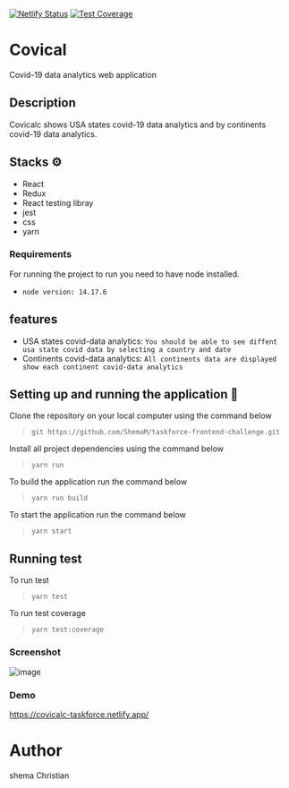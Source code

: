 [![Netlify Status](https://api.netlify.com/api/v1/badges/a75c1b53-240f-47de-9e43-4b3265d753d9/deploy-status)](https://app.netlify.com/sites/covicalc-taskforce/deploys) [![Test Coverage](https://api.codeclimate.com/v1/badges/58889cb5775ce3a80543/test_coverage)](https://codeclimate.com/github/ShemaM/taskforce-frontend-challenge/test_coverage)

# Covical

Covid-19 data analytics web application

## Description

Covicalc shows USA states covid-19 data analytics and by continents covid-19 data analytics.

## Stacks ⚙︎

- React
- Redux
- React testing libray
- jest
- css
- yarn

### Requirements

For running the project to run you need to have node installed.

- `node version: 14.17.6`

## features

- USA states covid-data analytics: `You should be able to see diffent usa state covid data by selecting a country and date`
- Continents covid-data analytics: `All continents data are displayed show each continent covid-data analytics`

## Setting up and running the application 🔧

Clone the repository on your local computer using the command below

> `git https://github.com/ShemaM/taskforce-frontend-challenge.git`

Install all project dependencies using the command below

> `yarn run`

To build the application run the command below

> `yarn run build`

To start the application run the command below

> `yarn start`

## Running test

To run test

> `yarn test`

To run test coverage

> `yarn test:coverage`

### Screenshot

![image](/uploads/705bda5ab085eeb71568a0a906218ce5/image.png)

### Demo

https://covicalc-taskforce.netlify.app/

# Author

shema Christian
